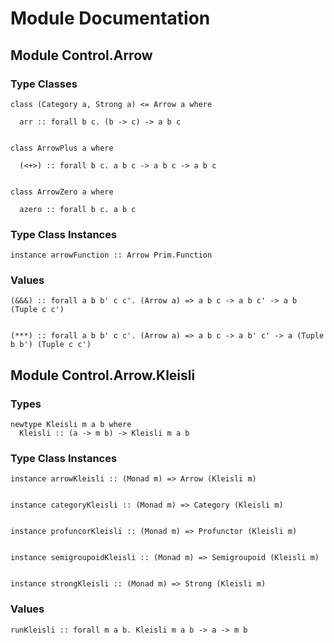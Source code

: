 # Module Documentation

## Module Control.Arrow

### Type Classes


    class (Category a, Strong a) <= Arrow a where

      arr :: forall b c. (b -> c) -> a b c


    class ArrowPlus a where

      (<+>) :: forall b c. a b c -> a b c -> a b c


    class ArrowZero a where

      azero :: forall b c. a b c


### Type Class Instances


    instance arrowFunction :: Arrow Prim.Function


### Values


    (&&&) :: forall a b b' c c'. (Arrow a) => a b c -> a b c' -> a b (Tuple c c')


    (***) :: forall a b b' c c'. (Arrow a) => a b c -> a b' c' -> a (Tuple b b') (Tuple c c')


## Module Control.Arrow.Kleisli

### Types


    newtype Kleisli m a b where
      Kleisli :: (a -> m b) -> Kleisli m a b


### Type Class Instances


    instance arrowKleisli :: (Monad m) => Arrow (Kleisli m)


    instance categoryKleisli :: (Monad m) => Category (Kleisli m)


    instance profuncorKleisli :: (Monad m) => Profunctor (Kleisli m)


    instance semigroupoidKleisli :: (Monad m) => Semigroupoid (Kleisli m)


    instance strongKleisli :: (Monad m) => Strong (Kleisli m)


### Values


    runKleisli :: forall m a b. Kleisli m a b -> a -> m b